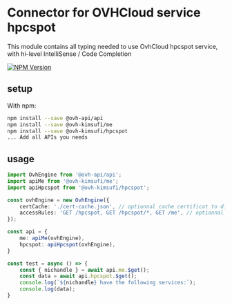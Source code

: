 # Connector for OVHCloud service hpcspot

This module contains all typing needed to use OvhCloud hpcspot service, with hi-level IntelliSense / Code Completion

[![NPM Version](https://img.shields.io/npm/v/@ovh-kimsufi/hpcspot.svg?style=flat)](https://www.npmjs.org/package/@ovh-kimsufi/hpcspot)

## setup

With npm:
````bash
npm install --save @ovh-api/api
npm install --save @ovh-kimsufi/me
npm install --save @ovh-kimsufi/hpcspot
... Add all APIs you needs
````

## usage

````typescript
import OvhEngine from '@ovh-api/api';
import apiMe from '@ovh-kimsufi/me';
import apiHpcspot from '@ovh-kimsufi/hpcspot';

const ovhEngine = new OvhEngine({ 
    certCache: './cert-cache.json', // optionnal cache certificat to disk
    accessRules: 'GET /hpcspot, GET /hpcspot/*, GET /me', // optionnal limit the requested privileges.
});

const api = {
    me: apiMe(ovhEngine),
    hpcspot: apiHpcspot(ovhEngine),
}

const test = async () => {
    const { nichandle } = await api.me.$get();
    const data = await api.hpcspot.$get();
    console.log(`${nichandle} have the following services:`);
    console.log(data);
}

````